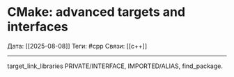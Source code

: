 # CMake: advanced targets and interfaces

Дата: [[2025-08-08]]
Теги: #cpp
Связи: [[c++]]

---

target_link_libraries PRIVATE/INTERFACE, IMPORTED/ALIAS, find_package.
